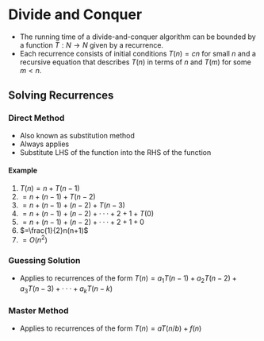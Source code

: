 # Divide and Conquer
- The running time of a divide-and-conquer algorithm can be bounded by a function $T : N → N$ given by a recurrence.
- Each recurrence consists of initial conditions $T (n) = cn$ for small $n$ and a recursive equation that describes $T (n)$ in terms of $n$ and $T (m)$ for some $m < n$.
## Solving Recurrences
### Direct Method
- Also known as substitution method
- Always applies
- Substitute LHS of the function into the RHS of the function
#### Example
1. $T (n) = n + T (n − 1)$	
2. $= n + (n − 1) + T (n − 2)$
3. $= n + (n − 1) + (n − 2) + T (n − 3)$
4. $= n + (n − 1) + (n − 2) + · · · + 2 + 1 + T (0)$
5. $= n + (n − 1) + (n − 2) + · · · + 2 + 1 + 0$
6. $=\frac{1}{2}n(n+1)$
7. $=O(n^2)$
### Guessing Solution 
- Applies to recurrences of the form $T (n) = a_1T (n − 1) + a_2T (n − 2) + a_3T (n − 3) + ··· + a_kT (n − k)$
### Master Method
- Applies to recurrences of the form $T (n) = aT (n/b) + f (n)$
